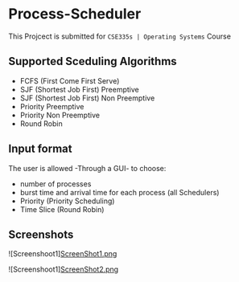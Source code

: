 # Process-Scheduler
This Projcect is submitted for `CSE335s | Operating Systems` Course

## Supported Sceduling Algorithms
- FCFS (First Come First Serve)
- SJF (Shortest Job First) Preemptive 
- SJF (Shortest Job First) Non Preemptive 
- Priority Preemptive
- Priority Non Preemptive
- Round Robin

## Input format
The user is allowed -Through a GUI- to choose:
- number of processes
- burst time and arrival time for each process (all Schedulers)
- Priority (Priority Scheduling)
- Time Slice (Round Robin)

## Screenshots
![Screenshoot1][ScreenShot1.png](https://github.com/0ssamaak0/Process-Scheduler/blob/master/ScreenShot1.png)

![Screenshoot1][ScreenShot2.png](https://github.com/0ssamaak0/Process-Scheduler/blob/master/ScreenShot2.png)
  